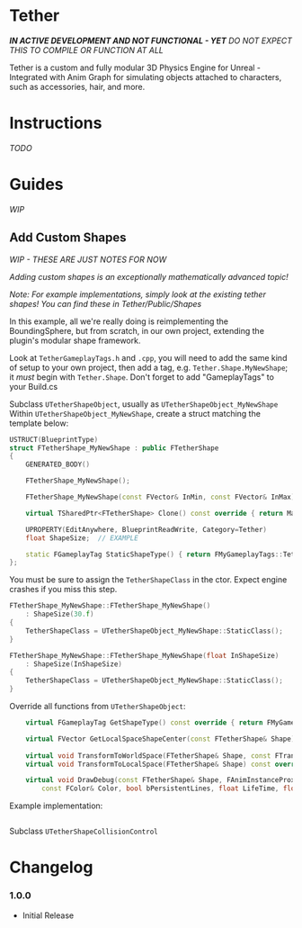 # Tether

***IN ACTIVE DEVELOPMENT AND NOT FUNCTIONAL - YET***
_DO NOT EXPECT THIS TO COMPILE OR FUNCTION AT ALL_

Tether is a custom and fully modular 3D Physics Engine for Unreal - Integrated with Anim Graph for simulating objects attached to characters, such as accessories, hair, and more.

# Instructions
_TODO_

# Guides
_WIP_

## Add Custom Shapes
_WIP - THESE ARE JUST NOTES FOR NOW_

_Adding custom shapes is an exceptionally mathematically advanced topic!_

*Note: For example implementations, simply look at the existing tether shapes! You can find these in Tether/Public/Shapes*

In this example, all we're really doing is reimplementing the BoundingSphere, but from scratch, in our own project, extending the plugin's modular shape framework.

Look at `TetherGameplayTags.h` and `.cpp`, you will need to add the same kind of setup to your own project, then add a tag, e.g. `Tether.Shape.MyNewShape`; it _must_ begin with `Tether.Shape`. Don't forget to add "GameplayTags" to your Build.cs

Subclass `UTetherShapeObject`, usually as `UTetherShapeObject_MyNewShape`
Within `UTetherShapeObject_MyNewShape`, create a struct matching the template below:

```cpp
USTRUCT(BlueprintType)
struct FTetherShape_MyNewShape : public FTetherShape
{
	GENERATED_BODY()

	FTetherShape_MyNewShape();

	FTetherShape_MyNewShape(const FVector& InMin, const FVector& InMax);

	virtual TSharedPtr<FTetherShape> Clone() const override { return MakeShared<FTetherShape_MyNewShape>(*this); }

	UPROPERTY(EditAnywhere, BlueprintReadWrite, Category=Tether)
	float ShapeSize;  // EXAMPLE

	static FGameplayTag StaticShapeType() { return FMyGameplayTags::Tether_Shape_MyNewShape; }
};
```

You must be sure to assign the `TetherShapeClass` in the ctor. Expect engine crashes if you miss this step.
```cpp
FTetherShape_MyNewShape::FTetherShape_MyNewShape()
	: ShapeSize(30.f)
{
	TetherShapeClass = UTetherShapeObject_MyNewShape::StaticClass();
}

FTetherShape_MyNewShape::FTetherShape_MyNewShape(float InShapeSize)
	: ShapeSize(InShapeSize)
{
	TetherShapeClass = UTetherShapeObject_MyNewShape::StaticClass();
}
```

Override all functions from `UTetherShapeObject`:
```cpp
	virtual FGameplayTag GetShapeType() const override { return FMyGameplayTags::Tether_Shape_MyNewShape;	}

	virtual FVector GetLocalSpaceShapeCenter(const FTetherShape& Shape) const override;
	
	virtual void TransformToWorldSpace(FTetherShape& Shape, const FTransform& WorldTransform) const override;
	virtual void TransformToLocalSpace(FTetherShape& Shape) const override;

	virtual void DrawDebug(const FTetherShape& Shape, FAnimInstanceProxy* AnimInstanceProxy, UWorld* World,
		const FColor& Color, bool bPersistentLines, float LifeTime, float Thickness) const override;
```

Example implementation:
```cpp

```

Subclass `UTetherShapeCollisionControl`


# Changelog

### 1.0.0
* Initial Release

